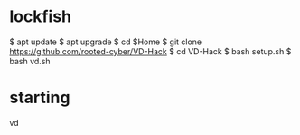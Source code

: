 # lockfish
 $ apt update
 $ apt upgrade
 $ cd $Home
 $ git clone https://github.com/rooted-cyber/VD-Hack
 $ cd VD-Hack
 $ bash setup.sh
 $ bash vd.sh
 
 # starting
 vd
